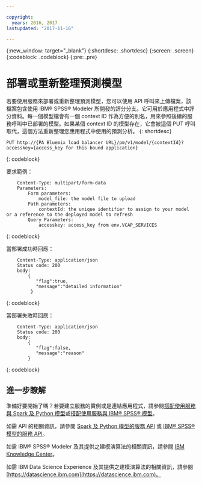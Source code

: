 ```yaml
---

copyright:
  years: 2016, 2017
lastupdated: "2017-11-16"

---
```


{:new_window: target="_blank"}
{:shortdesc: .shortdesc}
{:screen: .screen}
{:codeblock: .codeblock}
{:pre: .pre}

# 部署或重新整理預測模型

若要使用服務來部署或重新整理預測模型，您可以使用 API 呼叫來上傳檔案，該檔案包含使用 IBM® SPSS® Modeler 所開發的評分分支。它可用於應用程式中評分資料。每一個模型檔會有一個 context ID 作為方便的別名，用來參照後續的服務呼叫中已部署的模型。如果某個 context ID 的模型存在，它會被這個 PUT 呼叫取代，這個方法重新整理您應用程式中使用的預測分析。
{: shortdesc}

```
PUT http://{PA Bluemix load balancer URL}/pm/v1/model/{contextId}?accesskey={access_key for this bound application}
```
{: codeblock}

要求範例：

```
    Content-Type: multipart/form-data
    Parameters:
        Form parameters:
            model_file: the model file to upload
        Path parameters:
            contextId: the unique identifier to assign to your model or a reference to the deployed model to refresh
        Query Parameters:
            accesskey: access_key from env.VCAP_SERVICES
```
{: codeblock}

當部署成功時回應：

```
    Content-Type: application/json
    Status code: 200
    body:
        {
           "flag":true, 
           "message":"detailed information"  
         }
```
{: codeblock}

當部署失敗時回應：

```
    Content-Type: application/json
    Status code: 200
    body:
        {
           "flag":false, 
           "message":"reason"
        }
```
{: codeblock}

## 進一步瞭解

準備好要開始了嗎？若要建立服務的實例或是連結應用程式，請參閱[搭配使用服務與 Spark 及 Python 模型](using_pm_service_dsx.html)或[搭配使用服務與 IBM® SPSS® 模型](using_pm_service.html)。

如需 API 的相關資訊，請參閱 [Spark 及 Python 模型的服務 API](pm_service_api_spark.html) 或 [IBM® SPSS® 模型的服務 API](pm_service_api_spss.html)。

如需 IBM® SPSS® Modeler 及其提供之建模演算法的相關資訊，請參閱 [IBM Knowledge Center](https://www.ibm.com/support/knowledgecenter/SS3RA7)。

如需 IBM Data Science Experience 及其提供之建模演算法的相關資訊，請參閱 [https://datascience.ibm.com](https://datascience.ibm.com)。
